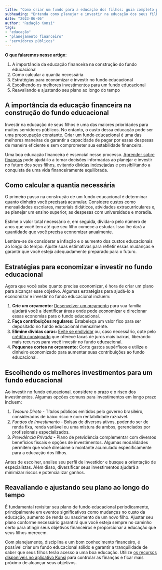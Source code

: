 ```yaml
---
title: "Como criar um fundo para a educação dos filhos: guia completo para servidores públicos"
subheading: "Entenda como planejar e investir na educação dos seus filhos com segurança e assertividade."
date: "2023-06-06"
author: "Redação Konsi"
tags:
- "educação"
- "planejamento financeiro"
- "servidores públicos"
---
```


**O que falaremos nesse artigo:**

1. A importância da educação financeira na construção do fundo educacional
2. Como calcular a quantia necessária
3. Estratégias para economizar e investir no fundo educacional
4. Escolhendo os melhores investimentos para um fundo educacional
5. Reavaliando e ajustando seu plano ao longo do tempo

## A importância da educação financeira na construção do fundo educacional

Investir na educação de seus filhos é uma das maiores prioridades para muitos servidores públicos. No entanto, o custo dessa educação pode ser uma preocupação constante. Criar um fundo educacional é uma das melhores maneiras de garantir a capacidade de pagar por essas despesas de maneira eficiente e sem comprometer sua estabilidade financeira.

Uma boa educação financeira é essencial nesse processo. [Aprender sobre finanças](https://konsi.com.br/postagens/a-importncia-da-educao-financeira-para-servidores-pblicos-e-como-implement-la-em-sua-vida) pode ajudá-lo a tomar decisões informadas ao planejar e investir no futuro dos seus filhos, evitando [dívidas indesejadas](https://konsi.com.br/postagens/servidores-publicos-evitar-endividamento) e possibilitando a conquista de uma vida financeiramente equilibrada.

## Como calcular a quantia necessária

O primeiro passo na construção de um fundo educacional é determinar quanto dinheiro você precisará acumular. Considere custos como mensalidades escolares, materiais didáticos, atividades extracurriculares e, se planejar um ensino superior, as despesas com universidade e moradia.

Estime o valor total necessário e, em seguida, divida-o pelo número de anos que você tem até que seu filho comece a estudar. Isso lhe dará a quantidade que você precisa economizar anualmente.

Lembre-se de considerar a inflação e o aumento dos custos educacionais ao longo do tempo. Ajuste suas estimativas para refletir essas mudanças e garantir que você esteja adequadamente preparado para o futuro.

## Estratégias para economizar e investir no fundo educacional

Agora que você sabe quanto precisa economizar, é hora de criar um plano para alcançar esse objetivo. Algumas estratégias para ajudá-lo a economizar e investir no fundo educacional incluem:

1. **Crie um orçamento:** [Desenvolver um orçamento](https://konsi.com.br/postagens/como-criar-e-seguir-um-oramento-financeiro-pessoal-para-servidores-pblicos) para sua família ajudará você a identificar áreas onde pode economizar e direcionar essas economias para o fundo educacional.
2. **Faça contribuições regulares:** Estabeleça um valor fixo para ser depositado no fundo educacional mensalmente.
3. **Elimine dívidas caras:** [Evite se endividar](https://konsi.com.br/postagens/4-habitos-financeiros-saudaveis-servidor-publico) ou, caso necessário, opte pelo [crédito consignado](https://konsi.com.br/postagens/5-motivos-para-escolher-o-credito-consignado-publico) que oferece taxas de juros mais baixas, liberando mais recursos para você investir no fundo educacional.
4. **Pequenos cortes no orçamento:** Corte gastos supérfluos e utilize o dinheiro economizado para aumentar suas contribuições ao fundo educacional.

## Escolhendo os melhores investimentos para um fundo educacional

Ao investir no fundo educacional, considere o prazo e o risco dos investimentos. Algumas opções comuns para investimentos em longo prazo incluem:

1. *Tesouro Direto* - Títulos públicos emitidos pelo governo brasileiro, considerados de baixo risco e com rentabilidade razoável.
2. *Fundos de Investimento* - Bolsas de diversos ativos, podendo ser de renda fixa, renda variável ou uma mistura de ambos, gerenciados por profissionais especializados.
3. *Previdência Privada* - Plano de previdência complementar com diversos benefícios fiscais e opções de investimentos. Algumas modalidades permitem que você direcione o montante acumulado especificamente para a educação dos filhos.

Antes de escolher, analise seu perfil de investidor e busque a orientação de especialistas. Além disso, diversificar seus investimentos ajudará a minimizar riscos e potencializar ganhos.

## Reavaliando e ajustando seu plano ao longo do tempo

É fundamental revisitar seu plano de fundo educacional periodicamente, principalmente em eventos significativos como mudanças no custo da educação, aumento de renda ou nascimento de um novo filho. Ajustar seu plano conforme necessário garantirá que você esteja sempre no caminho certo para atingir seus objetivos financeiros e proporcionar a educação que seus filhos merecem.

Com planejamento, disciplina e um bom conhecimento financeiro, é possível criar um fundo educacional sólido e garantir a tranquilidade de saber que seus filhos terão acesso a uma boa educação. Utilize [os recursos disponíveis no aplicativo Konsi](https://konsi.com.br/download) para controlar as finanças e ficar mais próximo de alcançar seus objetivos.